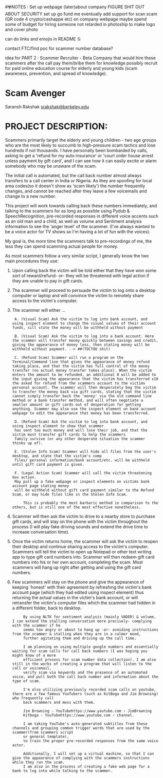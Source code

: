 

#☢️NOTES :
Set up webpage (later)about company
FIGURE SHIT OUT ABOUT SECURITY
set up go fund me eventually add support for scan scam (QR code 4 crypto/cashappe etc) on company webpage 
    maybe spend some of budget for hiring someone not retarded in photoship to make logo and cover photo

can do links and emojis in README  ♋️

contact FTC/find poc for scammer number database?

idea for PART 2 :
Scammer Recruiter - Beta
Company that would hire these scammers after the call 
pay them/bribe them for knowledge 
possibly recruit for paid online education course for elderly and young kids (scam awareness, prevention, and spread of knowledge).


# Scam Avenger
Saransh Rakshak
srakshak@berkeley.edu

# __PROJECT DESCRIPTION:__

Scammers primarily target the elderly and young children - two age groups who are the most likely to succumb to high-pressure scam tactics and lose hundreds if not thousands. I have personally been bombarded by calls, asking to get a 'refund for my auto insurance' or 'court order house arrest unless payment by gift card', and I can see how it can easily excite or alarm somebody who may be unaware of the scam. 

The initial call is automated, but the call back number almost always transfers to a call center in India or Nigeria. As they are spoofing for local area codes(so it doesn't show as 'scam likely') the number frequently changes, and cannot be reached after they leave a few voicemails and change to a new number.

This project will work towards calling back these numbers immediately, and talking to the scammers for as long as possible using Pydub & SpeechRecognition, pre-recorded responses in different voice accents such as an old man and a child, as well as volume and Sentiment analysis information to see the 'anger level' of the scammer. (I've always wanted to be a voice actor for TV shows so I'm having a lot of fun with the voices).

My goal is, the more time the scammers talk to pre-recordings of me, the less they can spend scamming actual people for money.


As most scammers follow a very similar script, I generally know the two main procedures they use:

1) Upon calling back the victim will be told either that they have won some sort of reward/refund- or- they will be threatened with legal action if they are unable to pay in gift cards. 

2) The scammer will proceed to persuade the victim to log onto a desktop computer or laptop and will convince the victim to remotely share access to the victim's computer.

3) The scammer will either ...

        A. (Visual Scam) Ask the victim to log into bank account, and using inspect element to change the visual values of their account funds, sill state the money will be withheld without payment

        B. (Visual Scam) Ask the victim to log into a bank account. Here the scammer will transfer money quickly between savings and credit, giving the appearance of money loss, then stating money will be withheld without payment. --> ##(TOCTOU shit)

        C. (Refund Scam) Scammer will run a program on the Terminal/Command line that gives the appearance of money refund taking place, and that the victim has full control of the money transfer (no actual money transfer takes place). When the victim enters the amount to be refunded, an additional 0 will be added to the input giving the appearance that the victim has transferred x10 the asked for refund from the scammers account to the victims personal account. The scammer will then desperately beg the victim to transfer the money back via gift cards, stating that the victim cannot simply transfer back the 'money' via the old command line method or a bank transfer method, and will often negotiate a smaller amount in gift cards out of desperation for getting anything. Scammer may also use the inspect element on bank account webpage to edit the appearance that money has been transferred.

        D. (Refund Scam) Ask the victim to log into bank account, and using inspect element to show that scammer 
        has sent too much money and will lose their job, and that the victim must transfer gift cards to help the scammers 
        family survive (or any other desperate situation the scammer thinks up of).  

        E. (Stolen Info Scam) Scammer will hide all files from the user's desktop, and state that the victim's comp
        files/ personal information/bank account/etc. will be withheld until gift card payment is given. 

        F. (Legal Action Scam) Scammer will call the victim threatening Gov action. 
        May pull up a fake webpage or inspect elements on victims bank account page stating money 
        will be withheld without gift card payment similar to the Refund Scam, or may hide files like in the Stolen Info Scam.
        
            This is probably the most barbaric method in comparison to the others, but is still one of the most effective nonetheless. 

4) Scammer will then ask the victim to drive to a nearby store to purchase gift cards, and will stay on the phone with the victim throughout the process (I will play fake driving sounds and extend the drive time to increase conversation time).

5) Once the victim returns home, the scammer will ask the victim to reopen their desktop and continue sharing access to the victim's computer. Scammers will tell the victim to open up Notepad or other text writing app to type gift card numbers into. Scammer will then redeem gift card numbers into his or her own account, completing the scam. Most scammers will hang up right after getting and using the gift card numbers.

6) Few scammers will stay on the phone and give the appearance of keeping 'honest' with their agreement by refreshing the victim's bank account page (which they had edited using inspect element) thus returning the actual values in the victim's bank account, or will retransfer the victim's computer files which the scammer had hidden in a different folder, back to desktop.


            By using NLTK for sentiment analysis (mainly VADER) & volume, I can extend the stalling conversation more precisely- complying with the scammer if he 
            seems too angry or about to hang up -or- avoiding instructions from the scammer & stalling when they are in a calmer mood, 
            further agitating them and driving up the call time.

            I am planning on using multiple google numbers and essentially waiting for scam calls for call back numbers (I was hoping you might know of a more 
            efficient process for scam number data collection). I am also still in the works of creating a program that will listen to the call or voicemail, 
            verify scam via keywords and the presence of an automated voice, and pull both the call back number and information about the type of scam.

            I'm also utilizing previously recorded scam calls on youtube, there are a few famous YouTubers (such as KitBoga and Jim Browning) who frequently call
            back scammers and mess with them.
            
            Jim Browning - YouTubehttps://www.youtube.com › JimBrowning
            Kitboga - YouTubehttps://www.youtube.com › channel.

            I am taking YouTube's auto-generated subtitles from these channels and grouping common trigger words that are used by the scammer(from scammers script 
            or general template), 
            to train the proper pre-recorded responses from the same voice actor. 

            Additionally, I will set up a virtual machine, so that I can give the appearance of complying with the scammers instructions while they run the scam. 
            I am also in the process of creating a fake web page for a bank to log into while talking to the scammer. 

